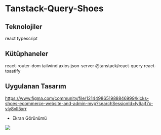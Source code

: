 # Tanstack-Query-Shoes

## Teknolojiler
react
typescript

## Kütüphaneler
react-router-dom
tailwind
axios
json-server
@tanstack/react-query
react-toastify

## Uygulanan Tasarım
https://www.figma.com/community/file/1214498651988846999/kicks-shoes-ecommerce-website-and-admin-mvp?searchSessionId=ly6ajf7x-vly8vll5xrr

- Ekran Görünümü

<img src='shoes.gif' />
